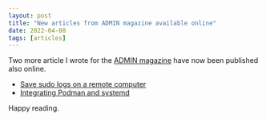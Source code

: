 ```yaml
---
layout: post
title: "New articles from ADMIN magazine available online"
date: 2022-04-08
tags: [articles]
---
```


Two more article I wrote for the [ADMIN
magazine](https://www.admin-magazine.com) have now been published also online.

- [Save sudo logs on a remote
computer](https://www.admin-magazine.com/Archive/2021/63/Save-sudo-logs-on-a-remote-computer)
- [Integrating Podman and
systemd](https://www.admin-magazine.com/Archive/2021/62/Integrating-Podman-and-systemd)

Happy reading.

